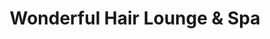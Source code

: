 ---
title: "Wonderful Hair Lounge & Spa"
url: /newtown-square/wonderful-hair-lounge-and-spa/
shop: beauty
---